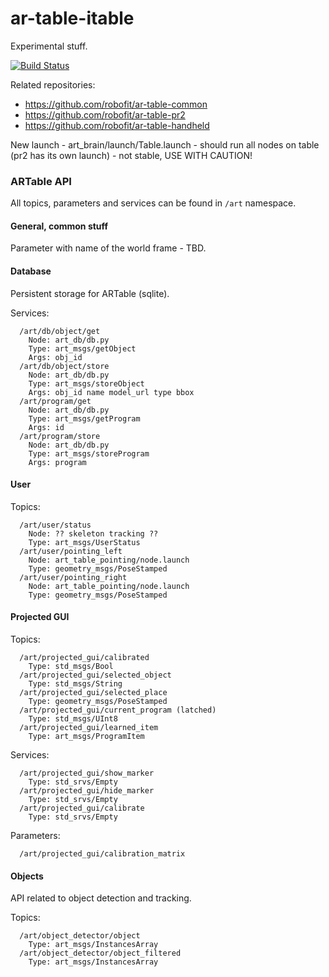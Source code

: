 # ar-table-itable
Experimental stuff.

[![Build Status](https://travis-ci.org/robofit/ar-table-itable.svg)](https://travis-ci.org/robofit/ar-table-itable)

Related repositories:
 - https://github.com/robofit/ar-table-common
 - https://github.com/robofit/ar-table-pr2
 - https://github.com/robofit/ar-table-handheld
 
New launch - art_brain/launch/Table.launch - should run all nodes on table (pr2 has its own launch) - not stable, USE WITH CAUTION!

### ARTable API

All topics, parameters and services can be found in `/art` namespace.

#### General, common stuff

Parameter with name of the world frame - TBD.

#### Database

Persistent storage for ARTable (sqlite).

Services:
```
  /art/db/object/get
    Node: art_db/db.py
    Type: art_msgs/getObject
    Args: obj_id
  /art/db/object/store
    Node: art_db/db.py
    Type: art_msgs/storeObject
    Args: obj_id name model_url type bbox
  /art/program/get
    Node: art_db/db.py
    Type: art_msgs/getProgram
    Args: id
  /art/program/store
    Node: art_db/db.py
    Type: art_msgs/storeProgram
    Args: program
```

#### User

Topics:
````
  /art/user/status
    Node: ?? skeleton tracking ??
    Type: art_msgs/UserStatus
  /art/user/pointing_left
    Node: art_table_pointing/node.launch
    Type: geometry_msgs/PoseStamped
  /art/user/pointing_right
    Node: art_table_pointing/node.launch
    Type: geometry_msgs/PoseStamped
````

#### Projected GUI

Topics:
````
  /art/projected_gui/calibrated
    Type: std_msgs/Bool
  /art/projected_gui/selected_object
    Type: std_msgs/String
  /art/projected_gui/selected_place
    Type: geometry_msgs/PoseStamped
  /art/projected_gui/current_program (latched)
    Type: std_msgs/UInt8
  /art/projected_gui/learned_item
    Type: art_msgs/ProgramItem
````    
Services:
````
  /art/projected_gui/show_marker
    Type: std_srvs/Empty
  /art/projected_gui/hide_marker
    Type: std_srvs/Empty
  /art/projected_gui/calibrate
    Type: std_srvs/Empty
````
Parameters:
````
  /art/projected_gui/calibration_matrix
````

#### Objects

API related to object detection and tracking.

Topics:
````
  /art/object_detector/object
    Type: art_msgs/InstancesArray
  /art/object_detector/object_filtered
    Type: art_msgs/InstancesArray
````
